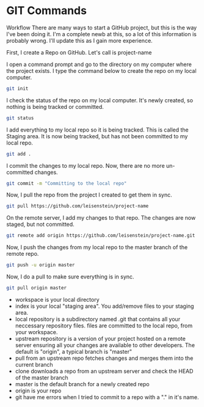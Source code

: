 GIT Commands
========

Workflow
There are many ways to start a GitHub project, but this is the way I've been doing it.  I'm a complete newb at this, so a lot of this information is probably wrong.  I'll update this as I gain more experience.


First, I create a Repo on GitHub.  Let's call is project-name

I open a command prompt and go to the directory on my computer where the project exists.
I type the command below to create the repo on my local computer.
```sh
git init
```


I check the status of the repo on my local computer.  It's newly created, so nothing is being tracked or committed.
```sh
git status
```

I add everything to my local repo so it is being tracked.  This is called the Staging area.
It is now being tracked, but has not been committed to my local repo.
```sh
git add .
```

I commit the changes to my local repo.
Now, there are no more un-committed changes.  
```sh
git commit -m "Committing to the local repo"
```


Now, I pull the repo from the project I created to get them in sync.
```sh
git pull https://github.com/leisenstein/project-name
```

On the remote server, I add my changes to that repo.  The changes are now staged, but not committed.
```sh
git remote add origin https://github.com/leisenstein/project-name.git
```

Now, I push the changes from my local repo to the master branch of the remote repo.
```sh
git push -u origin master
```

Now, I do a pull to make sure everything is in sync.
```sh
git pull origin master
```


- workspace is your local directory
- index is your local "staging area". You add/remove files to your staging area.
- local repository is a subdirectory named .git that contains all your neccessary repository files. files are committed to the local repo, from your workspace. 
- upstream repository is a version of your project hosted on a remote server ensuring all your changes are available to other developers. The default is "origin", a typical branch is "master"
- pull from an upstream repo fetches changes and merges them into the current branch
- clone downloads a repo from an upstream server and check the HEAD of the master branch
- master is the default branch for a newly created repo
- origin is your repo
- git have me errors when I tried to commit to a repo with a "." in it's name.
